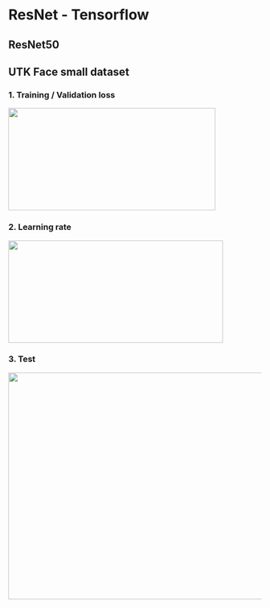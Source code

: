 # ResNet - Tensorflow
## ResNet50
## UTK Face small dataset

### 1. Training / Validation loss
<img src="https://user-images.githubusercontent.com/86712265/141072267-6e577392-ea58-41ec-bbe2-6d939f7ff6a2.png" width="412" height="203">

### 2. Learning rate
<img src="https://user-images.githubusercontent.com/86712265/141072332-90f57862-6fca-4b35-a1ca-ac0a75e31ab4.png" width="427" height="203">

### 3. Test
<img src="https://user-images.githubusercontent.com/86712265/141073494-d01ad4ef-f3f4-43b7-92f2-4c996e2754a6.png" width="600" height="450">
